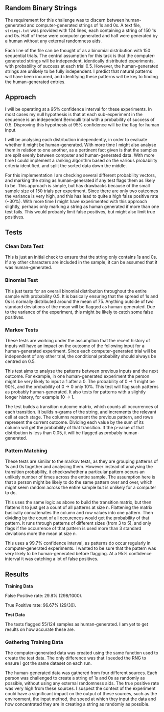 ## Random Binary Strings

The requirement for this challenge was to discern between human-generated and computer-generated strings of 1s and 0s. A text file, `strings.txt` was provided with 124 lines, each containing a string of 150 1s and 0s. Half of these were computer generated and half were generated by a human without any external randomness aids.

Each line of the file can be thought of as a binomial distribution with 150 sequential trials. The central assumption for this task is that the computer-generated strings will be independent, identically distributed experiments, with probability of success at each trial 0.5. However, the human-generated strings are unlikely to be fully independent. I predict that natural patterns will have been incurred, and identifying these patterns will be key to finding the human-generated entries. 

## Approach

I will be operating at a 95% confidence interval for these experiments. In most cases my null hypothesis is that at each sub-experiment in the sequence is an independent Bernoulli trial with a probability of success of 0.5. Disproving this hypothesis at 95% confidence will be the flag for human input. 

I will be analysing each distribution independently, in order to evaluate whether it might be human-generated. With more time I might also analyse them in relation to one another, as a pertinent fact given is that the samples are split evenly between computer and human-generated data. With more time I could implement a ranking algorithm based on the various probability criteria identified, and split the sorted data down the middle. 

For this implementation I am checking several different probability vectors, and marking the string as human-generated if any test flags them as likely to be. This approach is simple, but has drawbacks because of the small sample size of 150 trials per experiment. Since there are only two outcomes the variance is very high, and this has lead to quite a high false positive rate (~30%). With more time I might have experimented with this approach slightly, perhaps only marking a string as human generated if more than one test fails. This would probably limit false positives, but might also limit true positives. 

## Tests

### Clean Data Test
This is just an initial check to ensure that the string only contains 1s and 0s. If any other characters are included in the sample, it can be assumed that it was human-generated.

### Binomial Test
This just tests for an overall binomial distribution throughout the entire sample with probability 0.5. It is basically ensuring that the spread of 1s and 0s is normally distributed around the mean of 75. Anything outside of two standard deviations of the mean will be flagged as human-generated. Due to the variance of the experiment, this might be likely to catch some false positives. 

### Markov Tests
These tests are working under the assumption that the recent history of inputs will have an impact on the outcome of the following input for a human-generated experiment. Since each computer-generated trial will be independent of any other trial, the conditional probability should always be centred on 0.5. 

This test aims to analyse the patterns between previous inputs and the next outcome. For example, in one human-generated experiment the person might be very likely to input a 1 after a 0. The probability of 0 -> 1 might be 90%, and the probability of 0 -> 0 only 10%. This test will flag such patterns as probably human-generated. It also tests for patterns with a slightly longer history, for example 10 -> 1.

The test builds a transition outcome matrix, which counts all occurrences of each transition. It builds n-grams of the string, and increments the relevant cell at each stage. The columns represent the previous pattern, and rows represent the current outcome. Dividing each value by the sum of its column will get the probability of that transition. If the p-value of that distribution is less than 0.05, it will be flagged as probably human-generated.

### Pattern Matching
These tests are similar to the markov tests, as they are grouping patterns of 1s and 0s together and analysing them. However instead of analysing the transition probability, it checkswhether a particular pattern occurs an unlikely number of times across the entire sample. The assumption here is that a person might be likely to do the same pattern over and over, which might seem random across the entire sample but is unlikely for a computer to do. 

This uses the same logic as above to build the transition matrix, but then flattens it to just get a count of all patterns at size n. Flattening the matrix basically concatenates the column and row values into one pattern. Then dividing by the count of all occurences would get the probability of that pattern. It runs through patterns of different sizes (from 3 to 5), and only flags if the occurrence of that pattern is used more than 3 standard deviations more the mean at size n. 

This uses a 99.7% confidence interval, as patterns do occur regularly in computer-generated experiments. I wanted to be sure that the pattern was very likely to be human-generated before flagging. At a 95% confidence interval it was catching a lot of false positives.

## Results
**Training Data**

False Positive rate: 29.8% (298/1000).

True Positive rate: 96.67% (29/30).

**Test Data**

The tests flagged 55/124 samples as human-generated. I am yet to get results on how accurate these are.

### Gathering Training Data
The computer-generated data was created using the same function used to create the test data. The only difference was that I seeded the RNG to ensure I got the same dataset on each run. 

The human-generated data was gathered from four different sources. Each person was challenged to create a string of 1s and 0s as randomly as possible, without using any external randomness aids. The true positive rate was very high from these sources. I suspect the context of the experiment could have a significant impact on the output of these sources, such as the environment, the input method, the speed at which they input the data and how concentrated they are in creating a string as randomly as possible. 
